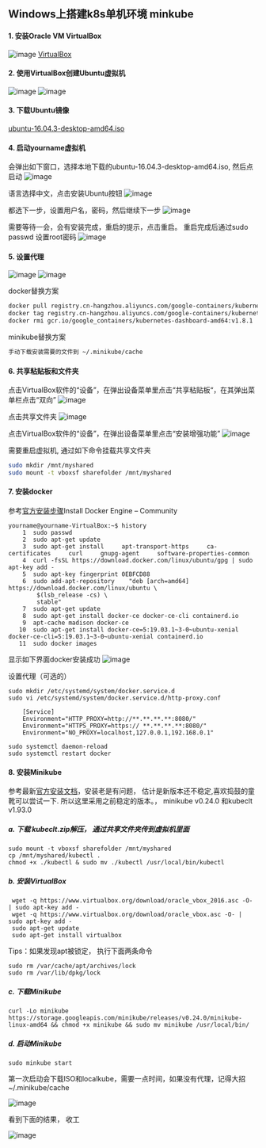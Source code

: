 ## Windows上搭建k8s单机环境 minkube

#### 1. 安装Oracle VM VirtualBox
![image](img/virtualbox.jpg)
[VirtualBox](https://download.virtualbox.org/virtualbox/5.2.6/VirtualBox-5.2.6-120293-Win.exe)

#### 2. 使用VirtualBox创建Ubuntu虚拟机
![image](img/createUbuntu1.jpg)
![image](img/createUbuntu2.jpg)

#### 3. 下载Ubuntu镜像
[ubuntu-16.04.3-desktop-amd64.iso](http://old-releases.ubuntu.com/releases/16.04.3/ubuntu-16.04.3-desktop-amd64.iso)


#### 4. 启动yourname虚拟机
会弹出如下窗口，选择本地下载的ubuntu-16.04.3-desktop-amd64.iso, 然后点启动
![image](img/startUbuntu1.jpg)

语言选择中文，点击安装Ubuntu按钮
![image](img/startUbuntu2.jpg)

都选下一步，设置用户名，密码，然后继续下一步
![image](img/startUbuntu3.jpg)

需要等待一会，会有安装完成，重启的提示，点击重启。
重启完成后通过sudo passwd 设置root密码 
![image](img/startUbuntu4.jpg)

#### 5. 设置代理
![image](img/proxy1.jpg)
![image](img/proxy2.jpg)

docker替换方案
```sh
docker pull registry.cn-hangzhou.aliyuncs.com/google-containers/kubernetes-dashboard-amd64:v1.8.0
docker tag registry.cn-hangzhou.aliyuncs.com/google-containers/kubernetes-dashboard-amd64:v1.5.0 gcr.io/google_containers/kubernetes-dashboard-amd64:v1.8.1
docker rmi gcr.io/google_containers/kubernetes-dashboard-amd64:v1.8.1
```
minikube替换方案
```sh
手动下载安装需要的文件到 ~/.minikube/cache
```

#### 6. 共享粘贴板和文件夹
点击VirtualBox软件的“设备”，在弹出设备菜单里点击“共享粘贴板“，在其弹出菜单栏点击“双向”
![image](img/share1.jpg)

点击共享文件夹
![image](img/share3.jpg)

点击VirtualBox软件的“设备”，在弹出设备菜单里点击“安装增强功能”
![image](img/share2.jpg)

需要重启虚拟机, 通过如下命令挂载共享文件夹
```sh
sudo mkdir /mnt/myshared
sudo mount -t vboxsf sharefolder /mnt/myshared
```

#### 7. 安装docker
参考[官方安装步骤](https://docs.docker.com/install/linux/docker-ce/ubuntu/)Install Docker Engine – Community 
```console
yourname@yourname-VirtualBox:~$ history 
    1  sudo passwd
    2  sudo apt-get update
    3  sudo apt-get install     apt-transport-https     ca-certificates     curl     gnupg-agent     software-properties-common
    4  curl -fsSL https://download.docker.com/linux/ubuntu/gpg | sudo apt-key add -
    5  sudo apt-key fingerprint 0EBFCD88
    6  sudo add-apt-repository    "deb [arch=amd64] https://download.docker.com/linux/ubuntu \
        $(lsb_release -cs) \
        stable"
    7  sudo apt-get update
    8  sudo apt-get install docker-ce docker-ce-cli containerd.io
    9  apt-cache madison docker-ce
   10  sudo apt-get install docker-ce=5:19.03.1~3-0~ubuntu-xenial  docker-ce-cli=5:19.03.1~3-0~ubuntu-xenial containerd.io
   11  sudo docker images
```

显示如下界面docker安装成功
![image](img/dockersuccess.jpg)

设置代理（可选的）
```
sudo mkdir /etc/systemd/system/docker.service.d
sudo vi /etc/systemd/system/docker.service.d/http-proxy.conf
```
```
    [Service]
    Environment="HTTP_PROXY=http://**.**.**.**:8080/"
    Environment="HTTPS_PROXY=https:// **.**.**.**:8080/"
    Environment="NO_PROXY=localhost,127.0.0.1,192.168.0.1"
```
```
sudo systemctl daemon-reload
sudo systemctl restart docker
```


#### 8. 安装Minikube
参考最新[官方安装文档](https://kubernetes.io/docs/tasks/tools/install-minikube/)，安装老是有问题，
估计是新版本还不稳定,喜欢捣鼓的童靴可以尝试一下. 所以这里采用之前稳定的版本。，  minikube v0.24.0 和kubeclt v1.93.0

##### a. 下载 kubeclt.zip解压， 通过共享文件夹传到虚拟机里面
```
sudo mount -t vboxsf sharefolder /mnt/myshared
cp /mnt/myshared/kubectl .
chmod +x ./kubectl & sudo mv ./kubectl /usr/local/bin/kubectl
```

##### b. 安装VirtualBox
```
 wget -q https://www.virtualbox.org/download/oracle_vbox_2016.asc -O- | sudo apt-key add -
 wget -q https://www.virtualbox.org/download/oracle_vbox.asc -O- | sudo apt-key add -
 sudo apt-get update
 sudo apt-get install virtualbox
```

Tips：如果发现apt被锁定， 执行下面两条命令
```
sudo rm /var/cache/apt/archives/lock
sudo rm /var/lib/dpkg/lock
```

##### c. 下载Minikube  
```
curl -Lo minikube https://storage.googleapis.com/minikube/releases/v0.24.0/minikube-linux-amd64 && chmod +x minikube && sudo mv minikube /usr/local/bin/
```

##### d. 启动Minikube
```
sudo minkube start
```
第一次启动会下载ISO和localkube，需要一点时间，如果没有代理，记得大招 ~/.minikube/cache

![image](img/minikube1.jpg)

看到下面的结果， 收工

![image](img/minikube2.jpg)